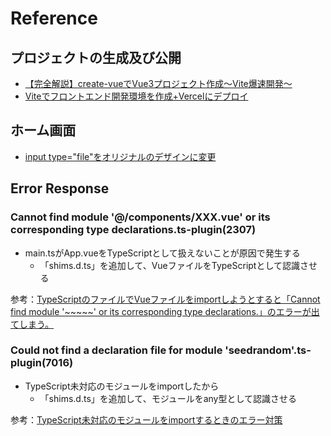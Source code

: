 # Reference
## プロジェクトの生成及び公開
- [【完全解説】create-vueでVue3プロジェクト作成〜Vite爆速開発〜](https://reffect.co.jp/vue/create-vue)
- [Viteでフロントエンド開発環境を作成+Vercelにデプロイ](https://zenn.dev/carknow/articles/b9e1f565121ac6)
  
## ホーム画面
- [input type="file"をオリジナルのデザインに変更](https://qiita.com/comy/items/a9eac1de51f9fb1dfcca)


## Error Response
### Cannot find module '@/components/XXX.vue' or its corresponding type declarations.ts-plugin(2307)
- main.tsがApp.vueをTypeScriptとして扱えないことが原因で発生する
  - 「shims.d.ts」を追加して、VueファイルをTypeScriptとして認識させる

参考：[TypeScriptのファイルでVueファイルをimportしようとすると「Cannot find module '~~~~~' or its corresponding type declarations.」のエラーが出てしまう。](https://qiita.com/raratyurara/items/3ec1d78bebb76bde641a)

### Could not find a declaration file for module 'seedrandom'.ts-plugin(7016)
- TypeScript未対応のモジュールをimportしたから
  - 「shims.d.ts」を追加して、モジュールをany型として認識させる

参考：[TypeScript未対応のモジュールをimportするときのエラー対策](https://qiita.com/ichironagata/items/58855c5108f2cbcd18b7)